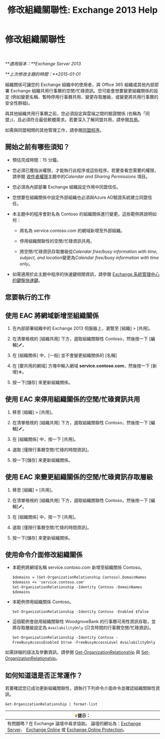 ﻿---
title: '修改組織關聯性: Exchange 2013 Help'
TOCTitle: 修改組織關聯性
ms:assetid: 3713ef83-f01a-41bb-b127-62ca242dd7a4
ms:mtpsurl: https://technet.microsoft.com/zh-tw/library/JJ673055(v=EXCHG.150)
ms:contentKeyID: 50472969
ms.date: 05/21/2018
mtps_version: v=EXCHG.150
ms.translationtype: MT
---

# 修改組織關聯性

 

_**適用版本：**Exchange Server 2013_

_**上次修改主題的時間：**2015-01-01_

組織關係可讓您的 Exchange 組織中的使用者，與 Office 365 組織或其他內部部署 Exchange 組織共用行事曆的空閒/忙碌資訊。您可能會想要變更組織關係的設定 (例如變更名稱、暫時停用行事曆共用、變更存取層級，或變更將共用行事曆的安全性群組)。

與其他組織共用行事曆之前，您必須設定與雲端之間的驗證關係 (也稱為「同盟」)，且必須符合最低軟體需求。若要深入了解同盟共用，請參閱[共用](sharing-exchange-2013-help.md)。

如需與同盟相關的其他管理工作，請參閱[同盟程序](federation-procedures-exchange-2013-help.md)。

## 開始之前有哪些須知？

  - 預估完成時間：15 分鐘。

  - 您必須已獲指派權限，才能執行此程序或這些程序。若要查看您需要的權限，請參閱 [收件者權限](recipients-permissions-exchange-2013-help.md)主題中的*Calendar and Sharing Permissions* 項目。

  - 您必須為內部部署 Exchange 組織設定作用中同盟信任。

  - 您想要在組織關係中設定外部組織也必須與Azure AD驗證系統建立同盟信任。

  - 本主題中的程序會對名為 Contoso 的組織關係進行變更。這些範例將說明如何：
    
      - 將名為 service.contoso.com 的網域新增至外部組織。
    
      - 停用組織關聯性的空閒/忙碌資訊共用。
    
      - 將空閒/忙碌資訊存取層級從*Calendar free/busy information with time, subject, and location*變更為*Calendar free/busy information with time only*。

  - 如需適用於此主題中程序的快速鍵相關資訊，請參閱 [Exchange 系統管理中心的鍵盤快速鍵](keyboard-shortcuts-in-the-exchange-admin-center-exchange-online-protection-help.md)。

## 您要執行的工作

## 使用 EAC 將網域新增至組織關係

1.  在內部部署組織中的 Exchange 2013 伺服器上，瀏覽至 \[組織\] \> \[共用\]。

2.  在清單檢視的 \[組織共用\] 下方，選取組織關聯性 Contoso，然後按一下 \[編輯\]![編輯圖示](images/JJ218640.6f53ccb2-1f13-4c02-bea0-30690e6ea71d(EXCHG.150).gif "編輯圖示")。

3.  在 \[組織關係\] 中，\[一般\] 並不會變更組織關係的 \[名稱\]

4.  在 \[要共用的網域\] 方塊中輸入網域 **service.contoso.com**，然後按一下 \[新增\]![加入圖示](images/JJ218640.c1e75329-d6d7-4073-a27d-498590bbb558(EXCHG.150).gif "加入圖示")。

5.  按一下\[儲存\] 來更新組織關係。

## 使用 EAC 來停用組織關係的空閒/忙碌資訊共用

1.  移至 \[組織\] \> \[共用\]。

2.  在清單檢視的 \[組織共用\] 下方，選取組織關聯性 Contoso，然後按一下 \[編輯\]![編輯圖示](images/JJ218640.6f53ccb2-1f13-4c02-bea0-30690e6ea71d(EXCHG.150).gif "編輯圖示")。

3.  在 \[組織關係\] 中，按一下 \[共用\]。

4.  選取 \[僅限行事曆空閒/忙碌的時間資訊\]。

5.  按一下\[儲存\] 來更新組織關係。

## 使用 EAC 來變更組織關係的空閒/忙碌資訊存取層級

1.  移至 \[組織\] \> \[共用\]。

2.  在清單檢視的 \[組織共用\] 下方，選取組織關聯性 Contoso，然後按一下 \[編輯\]![編輯圖示](images/JJ218640.6f53ccb2-1f13-4c02-bea0-30690e6ea71d(EXCHG.150).gif "編輯圖示")。

3.  在 \[組織關係\] 中，按一下 \[共用\]。

4.  選取 \[僅限行事曆空閒/忙碌的時間資訊\]。

5.  按一下\[儲存\] 來更新組織關係。

## 使用命令介面修改組織關係

  - 本範例將網域名稱 service.contoso.com 新增至組織關係 Contoso。
    
        $domains = (Get-OrganizationRelationship Contoso).DomainNames
        $domains += 'service.contoso.com'
        Set-OrganizationRelationship -Identity Contoso -DomainNames $domains

  - 本範例停用組織關係 Contoso。
    
        Set-OrganizationRelationship -Identity Contoso -Enabled $false

  - 這個範例會啟用組織關聯性 WoodgroveBank 的行事曆可用性資訊存取，並將存取層級設定為 `AvailabilityOnly` (只含時間的行事曆空閒/忙碌資訊)。
    
        Set-OrganizationRelationship -Identity Contoso -FreeBusyAccessEnabled $true -FreeBusyAccessLevel AvailabilityOnly

如需詳細的語法及參數資訊，請參閱 [Get-OrganizationRelationship](https://technet.microsoft.com/zh-tw/library/ee332343\(v=exchg.150\)) 與 [Set-OrganizationRelationship](https://technet.microsoft.com/zh-tw/library/ee332326\(v=exchg.150\))。

## 如何知道這是否正常運作？

若要確認您已成功更新組織關聯性，請執行下列命令介面命令並確認組織關聯性資訊。

    Get-OrganizationRelationship | format-list

<table>
<thead>
<tr class="header">
<th><img src="images/Bb124558.tip(EXCHG.150).gif" title="提示" alt="提示" />提示：</th>
</tr>
</thead>
<tbody>
<tr class="odd">
<td>有問題嗎？在 Exchange 論壇中尋求協助。 論壇的網址為：<a href="https://go.microsoft.com/fwlink/p/?linkid=60612">Exchange Server</a>、 <a href="https://go.microsoft.com/fwlink/p/?linkid=267542">Exchange Online</a> 或 <a href="https://go.microsoft.com/fwlink/p/?linkid=285351">Exchange Online Protection</a>。</td>
</tr>
</tbody>
</table>

